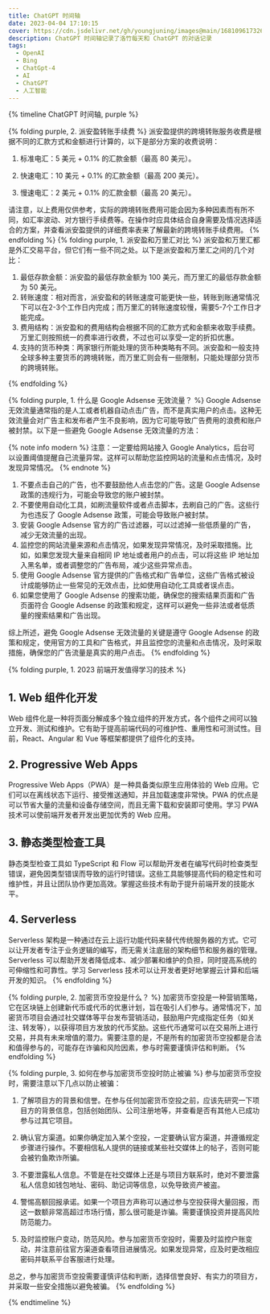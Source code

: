 ```yaml
---
title: ChatGPT 时间轴
date: 2023-04-04 17:10:15
cover: https://cdn.jsdelivr.net/gh/youngjuning/images@main/1681096173263.png
description: ChatGPT 时间轴记录了洛竹每天和 ChatGPT 的对话记录
tags:
  - OpenAI
  - Bing
  - ChatGpt-4
  - AI
  - ChatGPT
  - 人工智能
---
```


{% timeline ChatGPT 时间轴, purple %}
<!-- timeline 2023-04-11 -->
{% folding purple, 2. 派安盈转账手续费 %}
派安盈提供的跨境转账服务收费是根据不同的汇款方式和金额进行计算的，以下是部分方案的收费说明：

1. 标准电汇：5 美元 + 0.1% 的汇款金额（最高 80 美元）。

2. 快速电汇：10 美元 + 0.1% 的汇款金额（最高 200 美元）。

3. 慢速电汇：2 美元 + 0.1% 的汇款金额（最高 20 美元）。

请注意，以上费用仅供参考，实际的跨境转账费用可能会因为多种因素而有所不同，如汇率波动、对方银行手续费等。在操作时应具体结合自身需要及情况选择适合的方案，并查看派安盈提供的详细费率表来了解最新的跨境转账手续费用。
{% endfolding %}
{% folding purple, 1. 派安盈和万里汇对比 %}
派安盈和万里汇都是外汇交易平台，但它们有一些不同之处。以下是派安盈和万里汇之间的几个对比：

1. 最低存款金额：派安盈的最低存款金额为 100 美元，而万里汇的最低存款金额为 50 美元。
2. 转账速度：相对而言，派安盈和的转账速度可能更快一些，转账到账通常情况下可以在2-3个工作日内完成；而万里汇的转账速度较慢，需要5-7个工作日才能完成。
3. 费用结构：派安盈和的费用结构会根据不同的汇款方式和金额来收取手续费。万里汇则按照统一的费率进行收费，不过也可以享受一定的折扣优惠。
4. 支持的货币种类：两家银行所能处理的货币种类略有不同。派安盈和一般支持全球多种主要货币的跨境转账，而万里汇则会有一些限制，只能处理部分货币的跨境转账。

{% endfolding %}
<!-- endtimeline -->
<!-- timeline 2023-04-10-->
{% folding purple, 1. 什么是 Google Adsense 无效流量？ %}
Google Adsense 无效流量通常指的是人工或者机器自动点击广告，而不是真实用户的点击。这种无效流量会对广告主和发布者产生不良影响，因为它可能导致广告费用的浪费和账户被封禁。以下是一些避免 Google Adsense 无效流量的方法：

{% note info modern %}
注意：一定要给网站接入 Google Analytics，后台可以设置阈值提醒自己流量异常。这样可以帮助您监控网站的流量和点击情况，及时发现异常情况。
{% endnote %}

1. 不要点击自己的广告，也不要鼓励他人点击您的广告。这是 Google Adsense 政策的违规行为，可能会导致您的账户被封禁。
2. 不要使用自动化工具，如刷流量软件或者点击脚本，去刷自己的广告。这些行为也违反了 Google Adsense 政策，可能会导致账户被封禁。
3. 安装 Google Adsense 官方的广告过滤器，可以过滤掉一些低质量的广告，减少无效流量的出现。
4. 监控您的网站流量来源和点击情况，如果发现异常情况，及时采取措施。比如，如果您发现大量来自相同 IP 地址或者用户的点击，可以将这些 IP 地址加入黑名单，或者调整您的广告布局，减少这些异常点击。
5. 使用 Google Adsense 官方提供的广告格式和广告单位，这些广告格式被设计成能够防止一些常见的无效点击，比如使用自动化工具或者误点击。
6. 如果您使用了 Google Adsense 的搜索功能，确保您的搜索结果页面和广告页面符合 Google Adsense 的政策和规定，这样可以避免一些非法或者低质量的搜索结果和广告出现。

综上所述，避免 Google Adsense 无效流量的关键是遵守 Google Adsense 的政策和规定，使用官方的工具和广告格式，并且监控您的流量和点击情况，及时采取措施，确保您的广告流量是真实的用户点击。
{% endfolding %}
<!-- endtimeline -->
<!-- timeline 2023-04-09 -->
{% folding purple, 1. 2023 前端开发值得学习的技术 %}
## 1. Web 组件化开发

Web 组件化是一种将页面分解成多个独立组件的开发方式，各个组件之间可以独立开发、测试和维护。它有助于提高前端代码的可维护性、重用性和可测试性。目前，React、Angular 和 Vue 等框架都提供了组件化的支持。

## 2. Progressive Web Apps

Progressive Web Apps（PWA）是一种具备类似原生应用体验的 Web 应用。它们可以在离线状态下运行、接受推送通知，并且加载速度非常快。PWA 的优点是可以节省大量的流量和设备存储空间，而且无需下载和安装即可使用。学习 PWA 技术可以使前端开发者开发出更加优秀的 Web 应用。

## 3. 静态类型检查工具

静态类型检查工具如 TypeScript 和 Flow 可以帮助开发者在编写代码时检查类型错误，避免因类型错误而导致的运行时错误。这些工具能够提高代码的稳定性和可维护性，并且让团队协作更加高效。掌握这些技术有助于提升前端开发的技能水平。

## 4. Serverless

Serverless 架构是一种通过在云上运行功能代码来替代传统服务器的方式。它可以让开发者专注于业务逻辑的编写，而无需关注底层的架构细节和服务器的管理。Serverless 可以帮助开发者降低成本、减少部署和维护的负担，同时提高系统的可伸缩性和可靠性。学习 Serverless 技术可以让开发者更好地掌握云计算和后端开发的知识。
{% endfolding %}

{% folding purple, 2. 加密货币空投是什么？ %}
加密货币空投是一种营销策略，它在区块链上创建新代币或代币的优惠计划，旨在吸引人们参与。通常情况下，加密货币项目会通过社交媒体等平台发布营销活动，鼓励用户完成指定任务（如关注、转发等），以获得项目方发放的代币奖励。这些代币通常可以在交易所上进行交易，并具有未来增值的潜力。需要注意的是，不是所有的加密货币空投都是合法和值得参与的，可能存在诈骗和风险因素，参与时需要谨慎评估和判断。
{% endfolding %}

{% folding purple, 3. 如何在参与加密货币空投时防止被骗 %}
参与加密货币空投时，需要注意以下几点以防止被骗：

1. 了解项目方的背景和信誉。在参与任何加密货币空投之前，应该先研究一下项目方的背景信息，包括创始团队、公司注册地等，并查看是否有其他人已成功参与过其它项目。

2. 确认官方渠道。如果你确定加入某个空投，一定要确认官方渠道，并遵循规定步骤进行操作。不要相信私人提供的链接或某些社交媒体上的帖子，否则可能会被钓鱼欺诈所骗。

3. 不要泄露私人信息。不管是在社交媒体上还是与项目方联系时，绝对不要泄露私人信息如钱包地址、密码、助记词等信息，以免导致资产被盗。

4. 警惕高额回报承诺。如果一个项目方声称可以通过参与空投获得大量回报，而这一数额非常高超过市场行情，那么很可能是诈骗。需要谨慎投资并提高风险防范能力。

5. 及时监控账户变动，防范风险。参与加密货币空投时，需要及时监控户账变动，并注意前往官方渠道查看项目进展情况。如果发现异常，应及时更改相应密码并联系平台客服进行处理。

总之，参与加密货币空投需要谨慎评估和判断，选择信誉良好、有实力的项目方，并采取一些安全措施以避免被骗。
{% endfolding %}
<!-- endtimeline -->
{% endtimeline %}
